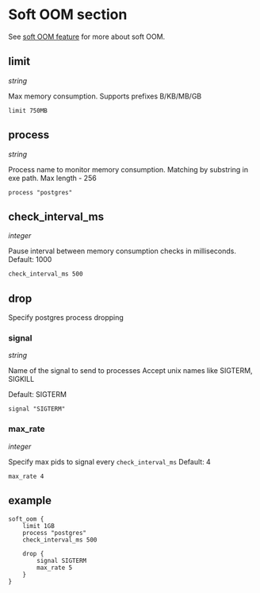 # Soft OOM section

See [soft OOM feature](../features/soft-oom.md) for more about soft OOM.

## **limit**
*string*

Max memory consumption. Supports prefixes B/KB/MB/GB

`limit 750MB`

## **process**
*string*

Process name to monitor memory consumption.
Matching by substring in exe path.
Max length - 256

`process "postgres"`

## **check_interval_ms**
*integer*

Pause interval between memory consumption checks in milliseconds.
Default: 1000

`check_interval_ms 500`

## **drop**

Specify postgres process dropping

### **signal**
*string*

Name of the signal to send to processes
Accept unix names like SIGTERM, SIGKILL

Default: SIGTERM

`signal "SIGTERM"`

### **max_rate**
*integer*

Specify max pids to signal every `check_interval_ms`
Default: 4

`max_rate 4`

## example

```plaintext
soft_oom {
    limit 1GB
    process "postgres"
    check_interval_ms 500

    drop {
        signal SIGTERM
        max_rate 5
    }
}
```